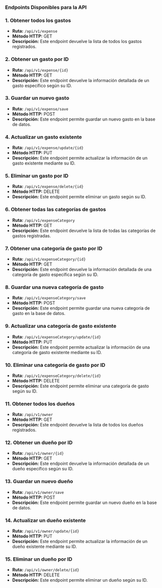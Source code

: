 ### Endpoints Disponibles para la API
### 1. Obtener todos los gastos

- **Ruta:** `/api/v1/expense`
- **Método HTTP:** GET
- **Descripción:** Este endpoint devuelve la lista de todos los gastos registrados.

### 2. Obtener un gasto por ID

- **Ruta:** `/api/v1/expense/{id}`
- **Método HTTP:** GET
- **Descripción:** Este endpoint devuelve la información detallada de un gasto específico según su ID.

### 3. Guardar un nuevo gasto

- **Ruta:** `/api/v1/expense/save`
- **Método HTTP:** POST
- **Descripción:** Este endpoint permite guardar un nuevo gasto en la base de datos.

### 4. Actualizar un gasto existente

- **Ruta:** `/api/v1/expense/update/{id}`
- **Método HTTP:** PUT
- **Descripción:** Este endpoint permite actualizar la información de un gasto existente mediante su ID.

### 5. Eliminar un gasto por ID

- **Ruta:** `/api/v1/expense/delete/{id}`
- **Método HTTP:** DELETE
- **Descripción:** Este endpoint permite eliminar un gasto según su ID.

### 6. Obtener todas las categorías de gastos

- **Ruta:** `/api/v1/expenseCategory`
- **Método HTTP:** GET
- **Descripción:** Este endpoint devuelve la lista de todas las categorías de gastos registradas.

### 7. Obtener una categoría de gasto por ID

- **Ruta:** `/api/v1/expenseCategory/{id}`
- **Método HTTP:** GET
- **Descripción:** Este endpoint devuelve la información detallada de una categoría de gasto específica según su ID.

### 8. Guardar una nueva categoría de gasto

- **Ruta:** `/api/v1/expenseCategory/save`
- **Método HTTP:** POST
- **Descripción:** Este endpoint permite guardar una nueva categoría de gasto en la base de datos.

### 9. Actualizar una categoría de gasto existente

- **Ruta:** `/api/v1/expenseCategory/update/{id}`
- **Método HTTP:** PUT
- **Descripción:** Este endpoint permite actualizar la información de una categoría de gasto existente mediante su ID.

### 10. Eliminar una categoría de gasto por ID

- **Ruta:** `/api/v1/expenseCategory/delete/{id}`
- **Método HTTP:** DELETE
- **Descripción:** Este endpoint permite eliminar una categoría de gasto según su ID.

### 11. Obtener todos los dueños

- **Ruta:** `/api/v1/owner`
- **Método HTTP:** GET
- **Descripción:** Este endpoint devuelve la lista de todos los dueños registrados.

### 12. Obtener un dueño por ID

- **Ruta:** `/api/v1/owner/{id}`
- **Método HTTP:** GET
- **Descripción:** Este endpoint devuelve la información detallada de un dueño específico según su ID.

### 13. Guardar un nuevo dueño

- **Ruta:** `/api/v1/owner/save`
- **Método HTTP:** POST
- **Descripción:** Este endpoint permite guardar un nuevo dueño en la base de datos.

### 14. Actualizar un dueño existente

- **Ruta:** `/api/v1/owner/update/{id}`
- **Método HTTP:** PUT
- **Descripción:** Este endpoint permite actualizar la información de un dueño existente mediante su ID.

### 15. Eliminar un dueño por ID

- **Ruta:** `/api/v1/owner/delete/{id}`
- **Método HTTP:** DELETE
- **Descripción:** Este endpoint permite eliminar un dueño según su ID.





